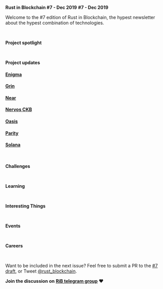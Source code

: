 **Rust in Blockchain #7 - Dec 2019**
**#7 - Dec 2019**

Welcome to the #7 edition of Rust in Blockchain, the hypest newsletter about the hypest combination of technologies. <!--[Previous: #6](https://rustinblockchain.org/2019/11/07/rust-in-blockchain-5-october-2019/). -->



&nbsp;


**Project spotlight**


&nbsp;

**Project updates**

#### [**Enigma**](https://enigma.co/)


#### [**Grin**](https://github.com/mimblewimble/grin)


#### [**Near**](https://github.com/nearprotocol/nearcore)


#### [**Nervos CKB**](https://github.com/nervosnetwork/ckb)


#### [**Oasis**](https://github.com/oasislabs)


#### [**Parity** ](https://github.com/paritytech)


#### [**Solana**](https://github.com/solana-labs/solana)


&nbsp;

**Challenges**


&nbsp;

**Learning**


&nbsp;

**Interesting Things**


&nbsp;

**Events**


&nbsp;

**Careers**


&nbsp;

Want to be included in the next issue? Feel free to submit a PR to the [#7 draft](), or Tweet [@rust_blockchain](https://twitter.com/rust_blockchain).

**Join the discussion on** [**RiB telegram group**](https://t.me/rustinblockchain) **❤️**
